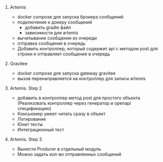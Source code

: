 1. Artemis
   * docker compose для запуска брокера сообщений
   * подключение к докеру сообщений
     * добавить gradle файл 
     * зависимости для artemis
   * вычитывание сообщения из очереди
   * отправка сообщения в очередь
   * Добавить контроллер, который содержит api с методом post для строки и отправляет сообщение в очередь

2. Gravitee
   * docker compose для запуска gateway gravitee
   * вызов перенаправляется на контроллер для записи artemis

3. Artemis. Step 2
   * добавить в контроллер метод post для простого объекта 
(Реализовать контроллер через генератор и openapi спецификацию)
   * Консьюмер умеет читать сразу в объект
   * Логирование
   * Юнит тесты
   * Интеграционный тест

4. Artemis. Step 3
   * Вынести Producer в отдельный модуль
   * Можно задать кол-во отправленных сообщений 
